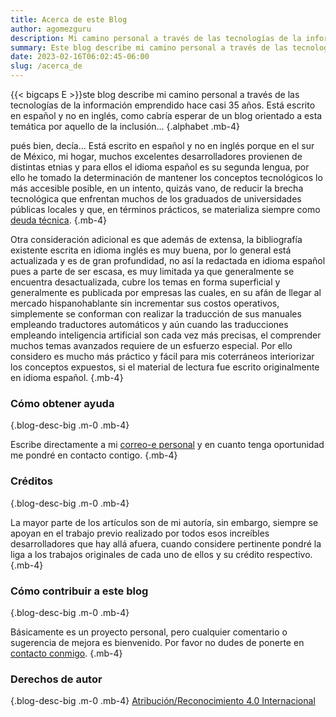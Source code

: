 ```yaml
---
title: Acerca de este Blog
author: agomezguru
description: Mi camino personal a través de las tecnologías de la información emprendido hace casi 35 años.
summary: Este blog describe mi camino personal a través de las tecnologías de la información emprendido hace casi 35 años. Está escrito en español y no en inglés, como cabría esperar de un blog orientado a esta temática por aquello de la inclusión...
date: 2023-02-16T06:02:45-06:00
slug: /acerca_de
---
```


{{< bigcaps E >}}ste blog describe mi camino personal a través de las tecnologías de la información emprendido hace casi 35 años. Está escrito en español y no en inglés, como cabría esperar de un blog orientado a esta temática por aquello de la inclusión...
{.alphabet .mb-4}

pués bien, decía... Está escrito en español y no en inglés porque en el sur de México, mi hogar, muchos excelentes desarrolladores provienen de distintas etnias y para ellos el idioma español es su segunda lengua, por ello he tomado la determinación de mantener los conceptos tecnológicos lo más accesible posible, en un intento, quizás vano, de reducir la brecha tecnológica que enfrentan muchos de los graduados de universidades públicas locales y que, en términos prácticos, se materializa siempre como [deuda técnica](https://www.javiergarzas.com/2012/11/deuda-tecnica-2.html).
{.mb-4}

Otra consideración adicional es que además de extensa, la bibliografía existente escrita en idioma inglés es muy buena, por lo general está actualizada y es de gran profundidad, no así la redactada en idioma español pues a parte de ser escasa, es muy limitada ya que generalmente se encuentra desactualizada, cubre los temas en forma superficial y generalmente es publicada por empresas las cuales, en su afán de llegar al mercado hispanohablante sin incrementar sus costos operativos, simplemente se conforman con realizar la traducción de sus manuales empleando traductores automáticos y aún cuando las traducciones empleando inteligencia artificial son cada vez más precisas, el comprender muchos temas avanzados requiere de un esfuerzo especial. Por ello considero es mucho más práctico y fácil para mis coterráneos interiorizar los conceptos expuestos, si el material de lectura fue escrito originalmente en idioma español.
{.mb-4}

### Cómo obtener ayuda
{.blog-desc-big .m-0 .mb-4}

Escribe directamente a mi [correo-e personal](mailto:alagunas@coati.com.mx) y en cuanto tenga oportunidad me pondré en contacto contigo.
{.mb-4}

### Créditos
{.blog-desc-big .m-0 .mb-4}

La mayor parte de los artículos son de mi autoría, sin embargo, siempre se apoyan en el trabajo previo realizado por todos esos increíbles desarrolladores que hay allá afuera, cuando considere pertinente pondré la liga a los trabajos originales de cada uno de ellos y su crédito respectivo.
{.mb-4}

### Cómo contribuir a este blog
{.blog-desc-big .m-0 .mb-4}

Básicamente es un proyecto personal, pero cualquier comentario o sugerencia de mejora es bienvenido. Por favor no dudes de ponerte en [contacto conmigo](mailto:alagunas@coati.com.mx).
{.mb-4}

### Derechos de autor
{.blog-desc-big .m-0 .mb-4}
[Atribución/Reconocimiento 4.0 Internacional](https://creativecommons.org/licenses/by/4.0/legalcode.es)